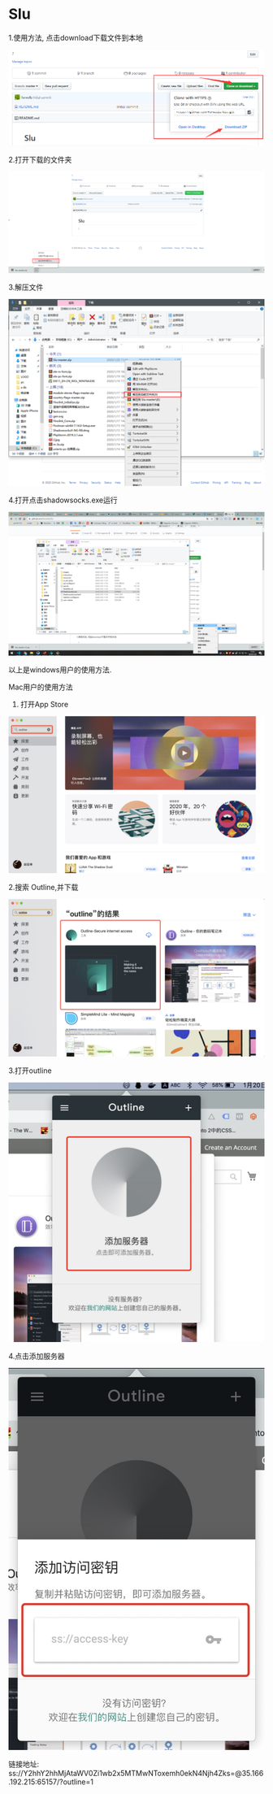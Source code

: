 # Slu

1.使用方法, 点击download下载文件到本地

![avatar](/images/down.png)

2.打开下载的文件夹

![avatar](/images/open_1.png)

3.解压文件

![avatar](/images/open_2.png)

4.打开点击shadowsocks.exe运行

![avatar](/images/open_3.png)

以上是windows用户的使用方法.

Mac用户的使用方法

1. 打开App Store

![avatar](/images/mac/step_1.jpg)

2.搜索 Outline,并下载

![avatar](/images/mac/step_2.jpg)

3.打开outline

![avatar](/images/mac/step_3.jpg)

4.点击添加服务器

![avatar](/images/mac/step_4.jpg)

链接地址:
ss://Y2hhY2hhMjAtaWV0Zi1wb2x5MTMwNToxemh0ekN4Njh4Zks=@35.166.192.215:65157/?outline=1